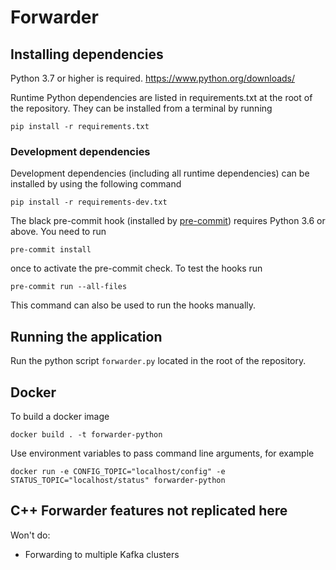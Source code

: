 
# Forwarder

## Installing dependencies

Python 3.7 or higher is required. https://www.python.org/downloads/

Runtime Python dependencies are listed in requirements.txt at the root of the
repository. They can be installed from a terminal by running
```
pip install -r requirements.txt
```

### Development dependencies

Development dependencies (including all runtime dependencies) can be installed by using the following command 

```
pip install -r requirements-dev.txt
```

The black pre-commit hook (installed by [pre-commit](https://pre-commit.com/)) requires Python 3.6 or above.
You need to run
```
pre-commit install
```
once to activate the pre-commit check.
To test the hooks run
```
pre-commit run --all-files
```
This command can also be used to run the hooks manually.

## Running the application

Run the python script `forwarder.py` located in the root of the repository.

## Docker

To build a docker image
```
docker build . -t forwarder-python
```

Use environment variables to pass command line arguments, for example
```
docker run -e CONFIG_TOPIC="localhost/config" -e STATUS_TOPIC="localhost/status" forwarder-python
```

## C++ Forwarder features not replicated here

Won't do:
- Forwarding to multiple Kafka clusters
